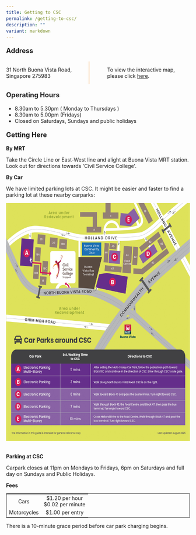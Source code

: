 ```yaml
---
title: Getting to CSC
permalink: /getting-to-csc/
description: ""
variant: markdown
---
```

<style>
table {
	border: black 1px solid;
  border-collapse: collapse;
	}
	
.grid-container {
	 display: grid;
	 grid-template-columns: 50% 50%;
	
}

.grid-child {
	
	}	
	
.vertical-line {
	border-left: 1px solid #F68B1F;

	}
.grid-container-vertline {
	display: grid;
	grid-template-columns: 45% 10% 45%;
	}

.Main-header {
	font-weight: bold;
	font-size: 1.3em;
	}	

</style>
<p class="Main-header">Address</p>
<div class="grid-container-vertline">
	<div class="grid-child">
		<p>31 North Buona Vista Road, <br>Singapore 275983</p>
	</div>
	<div class="vertical-line"></div>
	<div class="grid-child">
		<p>To view the interactive map, please click <a target="_blank" href="https://www.onemap.gov.sg/?lat=1.3098006&amp;lng=103.7918731">here</a>.</p></div>
</div>



<p class="Main-header">Operating Hours</p>
<ul>
	<li>8.30am to 5.30pm ( Monday to Thursdays )</li>
	<li>8.30am to 5.00pm (Fridays)</li>
	<li>Closed on Saturdays, Sundays and public holidays</li>
	</ul>
<p class="Main-header">Getting Here</p>

<b>By MRT</b>
<p>Take the Circle Line or East-West line and alight at Buona Vista MRT station. Look out for directions towards 'Civil Service College'.</p>

<b>By Car</b>	
<p>We have limited parking lots at CSC. It might be easier and faster to find a parking lot at these nearby carparks: </p>

<p>
<img style="width:1000px;height:650px;" src="/images/Reach%20Us/Alternative_Parking_2025.jpg"></p>

<br>
<b>Parking at CSC</b>
<p>Carpark closes at 11pm on Mondays to Fridays, 6pm on Saturdays and full day on Sundays and Public Holidays.</p>

<b>Fees</b>
<table>
	<tbody>
		<tr align="center">
			<td>Cars</td>
			<td>$1.20 per hour <br> $0.02 per minute</td>
		</tr>	
		<tr align="center">
			<td>Motorcycles</td>
			<td>$1.00 per entry</td>
		</tr>
	</tbody>
</table>
There is a 10-minute grace period before car park charging begins.